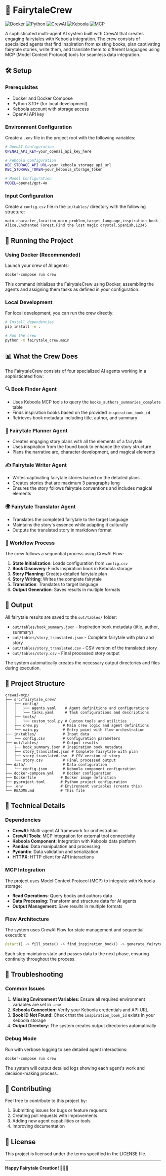 # 🚀 FairytaleCrew

[![Docker](https://img.shields.io/badge/Docker-Ready-blue?logo=docker)](https://www.docker.com/)
[![Python](https://img.shields.io/badge/Python-3.10%2B-green?logo=python)](https://www.python.org/)
[![CrewAI](https://img.shields.io/badge/CrewAI-Powered-orange)](https://crewai.com)
[![Keboola](https://img.shields.io/badge/Keboola-Integrated-purple)](https://keboola.com)
[![MCP](https://img.shields.io/badge/MCP-Enabled-green)](https://modelcontextprotocol.io)

A sophisticated multi-agent AI system built with CrewAI that creates engaging fairytales with Keboola integration. The crew consists of specialized agents that find inspiration from existing books, plan captivating fairytale stories, write them, and translate them to different languages using MCP (Model Context Protocol) tools for seamless data integration.

## 🛠️ Setup

### Prerequisites

- Docker and Docker Compose
- Python 3.10+ (for local development)
- Keboola account with storage access
- OpenAI API key

### Environment Configuration

Create a `.env` file in the project root with the following variables:

```bash
# OpenAI Configuration
OPENAI_API_KEY=your_openai_api_key_here

# Keboola Configuration
KBC_STORAGE_API_URL=your_keboola_storage_api_url
KBC_STORAGE_TOKEN=your_keboola_storage_token

# Model Configuration
MODEL=openai/gpt-4o
```

### Input Configuration

Create a `config.csv` file in the `in/tables/` directory with the following structure:

```csv
main_character,location,main_problem,target_language,inspiration_book_id
Alice,Enchanted Forest,Find the lost magic crystal,Spanish,12345
```

## 🚀 Running the Project

### Using Docker (Recommended)

Launch your crew of AI agents:

```bash
docker-compose run crew
```

This command initializes the FairytaleCrew using Docker, assembling the agents and assigning them tasks as defined in your configuration.

### Local Development

For local development, you can run the crew directly:

```bash
# Install dependencies
pip install -e .

# Run the crew
python -m fairytale_crew.main
```

## 📊 What the Crew Does

The FairytaleCrew consists of four specialized AI agents working in a sophisticated flow:

### 🔍 Book Finder Agent
- Uses Keboola MCP tools to query the `books_authors_summaries_complete` table
- Finds inspiration books based on the provided `inspiration_book_id`
- Retrieves book metadata including title, author, and summary

### 📝 Fairytale Planner Agent
- Creates engaging story plans with all the elements of a fairytale
- Uses inspiration from the found book to enhance the story structure
- Plans the narrative arc, character development, and magical elements

### ✍️ Fairytale Writer Agent
- Writes captivating fairytale stories based on the detailed plans
- Creates stories that are maximum 3 paragraphs long
- Ensures the story follows fairytale conventions and includes magical elements

### 🌍 Fairytale Translator Agent
- Translates the completed fairytale to the target language
- Maintains the story's essence while adapting it culturally
- Outputs the translated story in markdown format

### 🔄 Workflow Process
The crew follows a sequential process using CrewAI Flow:
1. **State Initialization**: Loads configuration from `config.csv`
2. **Book Discovery**: Finds inspiration book in Keboola storage
3. **Story Planning**: Creates detailed fairytale plan
4. **Story Writing**: Writes the complete fairytale
5. **Translation**: Translates to target language
6. **Output Generation**: Saves results in multiple formats

## 📁 Output

All fairytale results are saved to the `out/tables/` folder:

- `out/tables/book_summary.json` - Inspiration book metadata (title, author, summary)
- `out/tables/story_translated.json` - Complete fairytale with plan and story
- `out/tables/story_translated.csv` - CSV version of the translated story
- `out/tables/story.csv` - Final processed story output

The system automatically creates the necessary output directories and files during execution.

## 📁 Project Structure

```
crewai-mcp/
├── src/fairytale_crew/
│   ├── config/
│   │   ├── agents.yaml    # Agent definitions and configurations
│   │   └── tasks.yaml     # Task configurations and descriptions
│   ├── tools/
│   │   └── custom_tool.py # Custom tools and utilities
│   ├── crew.py           # Main crew logic and agent definitions
│   └── main.py           # Entry point with flow orchestration
├── in/tables/            # Input data
│   └── config.csv        # Configuration parameters
├── out/tables/           # Output results
│   ├── book_summary.json # Inspiration book metadata
│   ├── story_translated.json # Complete fairytale with plan
│   ├── story_translated.csv  # CSV version of story
│   └── story.csv         # Final processed output
├── data/                 # Data configuration
│   └── config.json       # Keboola component configuration
├── docker-compose.yml    # Docker configuration
├── Dockerfile           # Docker image definition
├── pyproject.toml       # Python project configuration
├── .env                 # Environment variables (create this)
└── README.md            # This file
```

## 🔧 Technical Details

### Dependencies

- **CrewAI**: Multi-agent AI framework for orchestration
- **CrewAI Tools**: MCP integration for external tool connectivity
- **Keboola Component**: Integration with Keboola data platform
- **Pandas**: Data manipulation and processing
- **Pydantic**: Data validation and serialization
- **HTTPX**: HTTP client for API interactions

### MCP Integration

The project uses Model Context Protocol (MCP) to integrate with Keboola storage:

- **Read Operations**: Query books and authors data
- **Data Processing**: Transform and structure data for AI agents
- **Output Management**: Save results in multiple formats

### Flow Architecture

The system uses CrewAI Flow for state management and sequential execution:

```python
@start() -> fill_state() -> find_inspiration_book() -> generate_fairytale() -> save_fairytale()
```

Each step maintains state and passes data to the next phase, ensuring continuity throughout the process.

## 🚨 Troubleshooting

### Common Issues

1. **Missing Environment Variables**: Ensure all required environment variables are set in `.env`
2. **Keboola Connection**: Verify your Keboola credentials and API URL
3. **Book ID Not Found**: Check that the `inspiration_book_id` exists in your Keboola storage
4. **Output Directory**: The system creates output directories automatically

### Debug Mode

Run with verbose logging to see detailed agent interactions:

```bash
docker-compose run crew
```

The system will output detailed logs showing each agent's work and decision-making process.

## 🤝 Contributing

Feel free to contribute to this project by:

1. Submitting issues for bugs or feature requests
2. Creating pull requests with improvements
3. Adding new agent capabilities or tools
4. Improving documentation

## 📄 License

This project is licensed under the terms specified in the LICENSE file.

---

**Happy Fairytale Creation! 🧚‍♀️✨**

